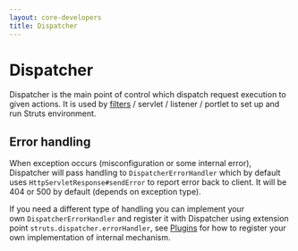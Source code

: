 ```yaml
---
layout: core-developers
title: Dispatcher
---
```


# Dispatcher

Dispatcher is the main point of control which dispatch request execution to given actions. It is used 
by [filters](web-xml) / servlet / listener / portlet to set up and run Struts environment.

## Error handling

When exception occurs (misconfiguration or some internal error), Dispatcher will pass handling to `DispatcherErrorHandler`
which by default uses `HttpServletResponse#sendError` to report error back to client. It will be 404 or 500 by default 
(depends on exception type).

If you need a different type of handling you can implement your own `DispatcherErrorHandler` and register it with 
Dispatcher using extension point `struts.dispatcher.errorHandler`, see [Plugins](../plugins-developer-guide/) for how 
to register your own implementation of internal mechanism.
